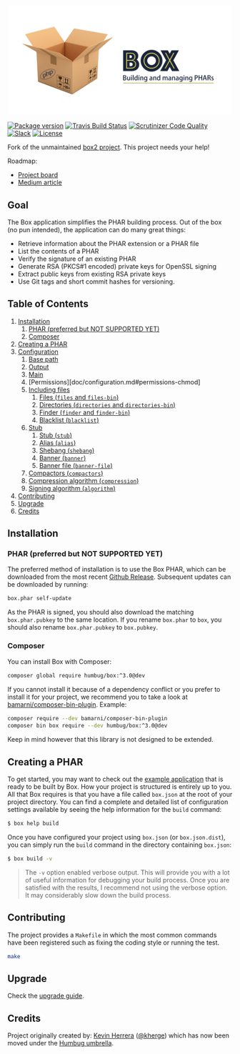 <p align="center">
    <img src="doc/img/box.png" width=900 />
</p>


[![Package version](https://img.shields.io/packagist/vpre/humbug/box.svg?style=flat-square)](https://packagist.org/packages/humbug/box)
[![Travis Build Status](https://img.shields.io/travis/humbug/box.svg?branch=master&style=flat-square)](https://travis-ci.org/humbug/box?branch=master)
[![Scrutinizer Code Quality](https://img.shields.io/scrutinizer/g/humbug/box.svg?branch=master&style=flat-square)](https://scrutinizer-ci.com/g/humbug/box/?branch=master)
[![Slack](https://img.shields.io/badge/slack-%23humbug-red.svg?style=flat-square)](https://symfony.com/slack-invite)
[![License](https://img.shields.io/badge/license-MIT-red.svg?style=flat-square)](LICENSE)

Fork of the unmaintained [box2 project](https://github.com/box-project/box2). This project needs your help!

Roadmap:
  - [Project board](https://github.com/humbug/box/projects/1)
  - [Medium article](https://medium.com/@tfidry/phars-roadmap-870671a847c1)


## Goal

The Box application simplifies the PHAR building process. Out of the box (no pun intended), the application can do many
great things:

- Retrieve information about the PHAR extension or a PHAR file
- List the contents of a PHAR
- Verify the signature of an existing PHAR
- Generate RSA (PKCS#1 encoded) private keys for OpenSSL signing
- Extract public keys from existing RSA private keys
- Use Git tags and short commit hashes for versioning.


## Table of Contents

1. [Installation](#installation)
    1. [PHAR (preferred but NOT SUPPORTED YET)](#phar-preferred-but-not-supported-yet)
    1. [Composer](#composer)
1. [Creating a PHAR](#creating-a-phar)
1. [Configuration](doc/configuration.md)
    1. [Base path](doc/configuration.md#base-path-base-path)
    1. [Output](doc/configuration.md#output-output)
    1. [Main](doc/configuration.md#main-main)
    1. [Permissions][doc/configuration.md#permissions-chmod]
    1. [Including files](doc/configuration.md#including-files)
        1. [Files (`files` and `files-bin`)](doc/configuration.md#files-files-and-files-bin)
        1. [Directories (`directories` and `directories-bin`)](doc/configuration.md#directories-directories-and-directories-bin)
        1. [Finder (`finder` and `finder-bin`)](doc/configuration.md#finder-finder-and-finder-bin)
        1. [Blacklist (`blacklist`)](doc/configuration.md#blacklist-blacklist)
    1. [Stub](doc/configuration.md#stub)
        1. [Stub (`stub`)](doc/configuration.md#stub-stub)
        1. [Alias (`alias`)](doc/configuration.md#alias-alias)
        1. [Shebang (`shebang`)](doc/configuration.md#shebang-shebang)
        1. [Banner (`banner`)](doc/configuration.md#banner-banner)
        1. [Banner file (`banner-file`)](doc/configuration.md#banner-file-banner-file)
    1. [Compactors (`compactors`)](doc/configuration.md#compactors-compactors)
    1. [Compression algorithm (`compression`)](doc/configuration.md#compression-algorithm-compression)
    1. [Signing algorithm (`algorithm`)](doc/configuration.md#signing-algorithm-algorithm)
1. [Contributing](#contributing)
1. [Upgrade](#upgrade)
1. [Credits](#credits)


## Installation

### PHAR (preferred but NOT SUPPORTED YET)

The preferred method of installation is to use the Box PHAR, which can
be downloaded from the most recent [Github Release][releases]. Subsequent updates
can be downloaded by running:

```bash
box.phar self-update
```

As the PHAR is signed, you should also download the matching
`box.phar.pubkey` to the same location. If you rename `box.phar`
to `box`, you should also rename `box.phar.pubkey` to `box.pubkey`.


### Composer

You can install Box with Composer:

```bash
composer global require humbug/box:^3.0@dev
```

If you cannot install it because of a dependency conflict or you prefer to
install it for your project, we recommend you to take a look at
[bamarni/composer-bin-plugin][bamarni/composer-bin-plugin]. Example:

```bash
composer require --dev bamarni/composer-bin-plugin
composer bin box require --dev humbug/box:^3.0@dev
```

Keep in mind however that this library is not designed to be extended.


## Creating a PHAR

To get started, you may want to check out the [example application](https://github.com/kherge/php-box-example) that is
ready to be built by Box. How your project is structured is entirely up to you. All that Box requires is that you have
a file called `box.json` at the root of your project directory. You can find a complete and detailed list of
configuration settings available by seeing the help information for the `build` command:

```sh
$ box help build
```

Once you have configured your project using `box.json` (or `box.json.dist`), you can simply run the `build`
command in the directory containing `box.json`:

```sh
$ box build -v
```

> The `-v` option enabled verbose output. This will provide you with a lot of useful information for debugging your build process. Once you are satisfied with the results, I recommend not using the verbose option. It may considerably slow down the build process.


## Contributing

The project provides a `Makefile` in which the most common commands have been
registered such as fixing the coding style or running the test.

```bash
make
```

## Upgrade

Check the [upgrade guide](UPGRADE.md).


## Credits

Project originally created by: [Kevin Herrera] ([@kherge]) which has now been moved under the [Humbug umbrella][humbug].



[releases]: https://github.com/humbug/box/releases
[bamarni/composer-bin-plugin]: https://github.com/bamarni/composer-bin-plugin
[Kevin Herrera]: https://github.com/kherge
[@kherge]: https://github.com/kherge
[humbug]: https://github.com/humbug
